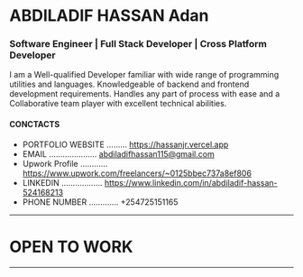 #  ABDILADIF HASSAN Adan

### Software Engineer | Full Stack Developer | Cross Platform Developer   

 I am a Well-qualified Developer familiar with wide range
 of programming utilities and languages. Knowledgeable of
 backend and frontend development requirements. Handles any
 part of process with ease and a Collaborative team player with
 excellent technical abilities.

#### CONCTACTS


- PORTFOLIO WEBSITE ......... https://hassanjr.vercel.app
- EMAIL ..................... abdiladifhassan115@gmail.com
- Upwork Profile ............ https://www.upwork.com/freelancers/~0125bbec737a8ef806
- LINKEDIN .................. https://www.linkedin.com/in/abdiladif-hassan-524168213
- PHONE NUMBER ............. +254725151165



****************
# OPEN TO WORK
****************


